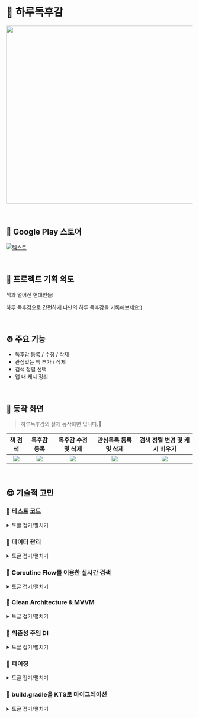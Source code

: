 # 📖 하루독후감
<p align="left"><img src="https://user-images.githubusercontent.com/79504043/196118811-a08a4517-00f5-4d2e-bb50-a07621a854b1.png" width="960" height="480"/></p>

</br>

## 🤖 Google Play 스토어

[![텍스트](https://user-images.githubusercontent.com/79504043/199650037-59fadea7-77b8-429a-b487-8a87742320ab.png)](https://play.google.com/store/apps/details?id=com.stark.booksearchapp)


</br>


## 🚀 프로젝트 기획 의도
책과 멀어진 현대인들!

하루 독후감으로 간편하게 나만의 하루 독후감을 기록해보세요:)

</br>

## ⚙ 주요 기능
- 독후감 등록 / 수정 / 삭제
- 관심있는 책 추가 / 삭제
- 검색 정렬 선택
- 앱 내 캐시 정리

</br>

## 📱 동작 화면
<Blockquote>
하루독후감의 실제 동작화면 입니다.📖
</Blockquote>

| 책 검색 | 독후감 등록 | 독후감 수정 및 삭제 | 관심목록 등록 및 삭제 | 검색 정렬 변경 및 캐시 비우기 |
|:--------:|:--------:|:--------:|:--------:|:--------:|
| ![](https://user-images.githubusercontent.com/79504043/197685470-a81b6f61-7a4e-4c2d-a6b9-8b08d4469bea.gif) | ![](https://user-images.githubusercontent.com/79504043/197686020-802409e5-3bd4-49df-9e7f-b4e65e313989.gif) | ![](https://user-images.githubusercontent.com/79504043/197703976-29d05793-b255-4283-8f27-163f194a3ea2.gif) | ![](https://user-images.githubusercontent.com/79504043/197687493-2ae69315-3ed0-4877-bed0-8684e8d12567.gif) | ![](https://user-images.githubusercontent.com/79504043/197687561-039e9f8a-1756-4172-8f5a-28951e9fca07.gif) |

</br>

## 😎 기술적 고민

### 📌 테스트 코드

<details>
<summary>토글 접기/펼치기</summary>
<div markdown="1">

<p align="center"><img src="https://user-images.githubusercontent.com/79504043/196134114-b2a1d796-3be6-46f9-9f1f-ebdf0ad9ef05.png" width="460" height="350"/></p>

> 하루독후감📖 은 Roboletric과 Espresso를 이용하여 앱 테스트를 진행했습니다.

</br>

### 🤷‍♂️ 테스트 자동화의 필요성?

- 수동 테스트
    - 빌드시간 증가, 비용 증가
- 자동 테스트
    - 개발시간 감소, 비용 절감, 견고한 구조

앱을 개발하면 정상적으로 작동하는지 테스트를 수행해야합니다. 하루독후감을 예로 들면 Room 데이터베이스에 독후감과 관심목록이 정상적으로 저장이 되는지 확인하기 위해 애뮬레이터나 단말기를 실행하여
직접 결과를 확인하는 식의 테스트를 진행합니다. 문제가 있다면 로그를 찍어가며 문제가 무엇인지 파악하고 수정하고 다시 테스트 하는 과정을 반복합니다.

이러한 작업은 앱의 규모가 커진다면 빌드하는 시간과 테스트를 UI로 입력하는 시간이 점점 길어질 것입니다. 따라서 하루독후감에 자동 테스트를 적용하기로 하였습니다.

</br>


### 📌 테스트 코드 작성 스타일

**Given-When-Then 스타일**
- **Given** : 어떠한 상태 하에서
- **When** : 어떠한 기능을 실행하면
- **Then** : 어떠한 결과가 나와야 한다.

```kotlin
@Test
fun x1_multiplyBy_2() {
	// Given
	val x = 1
	
	// When
	val result = Utils.multipleBy2(x)

	// Then
	asserEquals(2, result)
}

```
- Given : x가 1일 때
- When : 2를 곱하면
- Then : 2가 나와야한다.


</br>


### 📌 테스트 대상 항목

- **단위 테스트 대상**
    - ViewModel
    - 데이터 레이어 (Data Layer)

- **UI 테스트**
    - 스크린 UI
    - 유저 플로우 (User Flow)
    - 네비게이션 (Navigation)

- **테스트 제외 대상**
    - 프레임워크 자체 동작
    - Activity, Fragment. Service에는 테스트가 필요한 로직을 가능한 배치하지 않음

</br>


### 📌 사용 라이브러리

- **Testing Framework**

    - **Junit4** : Java의 단위 테스트 코드를 작성하기 위해 만들어진 프레임워크로 Jetpack Test 라이브러리는 JUnit4를 기준으로 만들어져 있음. 현재 최산 버전은 JUnit5이나, 안드로이드를 완벽히 지원하지 않음
    - **Robolectric** : JVM 만으로 안드로이드 프레임워크를 테스팅하기 위해 만들어진 프레임워크

- **Assertion**

    - **Truth** : Test를 수행할 때는 Test된 값이 맞는지 Assertion 즉 역설(증명)을 해야하는데 이때 쓰이는 라이브러리

- **UI Testing**

    - **Espresso** : 단일 안드로이드 앱의 UI를 테스트하는 프레임워크



</br>
</div>
</details>

### 📌 데이터 관리

<details>
<summary>토글 접기/펼치기</summary>
<div markdown="1">

<p align="center"><img src="https://user-images.githubusercontent.com/79504043/196143103-3d3fb747-ac4c-47ee-bf38-7fa8f1e604e0.png" width="360" height="250"/></p>


> 하루독후감📖 은 데이터 관리를 위해 Jetpack Room 을 사용했습니다.

</br>

### 📌 서버 없는 데이터관리

하루독후감은 단독으로 진행한 프로젝트이기 때문에 백엔드 즉 서버가 존재하지 않았습니다. 하루독후감에서 사용하는 데이터가 영상과 같은 큰 데이터가 아니기 때문에 데이터를 관리하기 위해 내장 DB를 사용하기로 했습니다.

</br>


### 🤷‍♂️ Room을 선택한 이유

기존에 Android 진영에서는 SQLite를 이용해 단말기 내부에 데이터를 저장하고 있었습니다.

- 미 해군의 구축함에서 이용하기 위해 만들어졌다고 함
- 전 세계에서 1조개가 넘는 DB가 운용되고 있음

</br>


하지만 아래와 같은 이유로 인해 구글에서는 SQLite 보다 Jetpack 라이브러리에 포함된 Room을 사용을 권장하고 있습니다.
- SQL 쿼리에 대해서 올바르게 작성이 되었는지 컴파일 타임에 확인할 수 없다. 이로 인해 잘못된 쿼리 사용으로 영향을 받는 데이터가 생긴다면, 오류를 직접 업데이트를 해야 한다. 이 과정이 시간이 오래 걸리고 에러를 발생시키기도 한다.
- SQL 쿼리와 데이터 객체와의 변환이 자유롭지 못하다. 쿼리를 통해 필터들을 각각 읽고 하나의 데이터 객체의 생성자로서 대입하기 때문에 상용구 코드들이 많이 사용될 수밖에 없다는 단점이 존재한다.


<p align="center"><img src="https://user-images.githubusercontent.com/79504043/196145396-559ba2f7-cff5-47f4-adaa-1395aa6dbe8c.png" width="700" height="200"/></p>

위와 같은 이유로 하루독후감에서는 내장 DB에 데이터를 저장하기 위해 Room 라이브러리를 사용했습니다.


</br>
</div>
</details>

### 📌 Coroutine Flow를 이용한 실시간 검색

<details>
<summary>토글 접기/펼치기</summary>
<div markdown="1">

<p align="center"><img src="https://user-images.githubusercontent.com/79504043/196150169-a3085626-44c2-4f97-9ede-a4366128d72f.png" width="420" height="230"/></p>


> 하루독후감📖은 반응형 프로그래밍을 구현하기 위헤 **Flow**를 이용했습니다.

### 🤷‍♂️ 왜 Flow?

- 기존 명령형 프로그래밍에서는 데이터의 소비자는 데이터를 요청한 후 받은 결과값을 일회성으로 수신합니다.
- 하지만 이러한 방식은 데이터가 필요할 때마다 결과값을 매번 요청해야한다는 점에서 비효율적입니다.
- Coroutine Flow는 단일 값을 반환하는 suspend 함수와 다르게 순차적으로 여러값을 내보낼 수 있습니다.
- 실시간으로 데이터를 내보내며 값을 소비하지 않고도 처리할 수 있는 장점이 있습니다.

<img width="607" alt="Flow" src="https://user-images.githubusercontent.com/79504043/189902836-daefd6b7-54d2-4cd6-867f-796b01f772ca.png">

<br>
</br>

이 장점들을 이용하여 사용자의 이벤트를 받아서 처리하는 기능들을 구현하는데 Flow를 사용하였습니다.

</br>


### 📌 Detail

```kotlin
private fun searchBooks() {
        var startTime = System.currentTimeMillis()
        var endTime: Long

        binding.etSearch.addTextChangedListener { text: Editable? ->
            endTime = System.currentTimeMillis()
            if (endTime - startTime >= SEARCH_BOOKS_TIME_DELAY) {
                text?.let {
                    val query = it.toString().trim()
                    if (query.isNotEmpty()) {
                        searchViewModel.searchBooksPaging(query)
                    }
                }
            }
            startTime = endTime
        }
    }
```

- **실시간 검색기능**
    - EditText에 TextChaneListener를 달아주어 지정한 시간(SEARCH_BOOKS_TIME_DELAY)보다 간격이 커지는 순간 ViewModel의 searchBookPaging 함수에 요청을 보냅니다.
    - 사용자의 입력 이벤트가 발생할 때마다 Flow가 순차적으로 여러값을 처리합니다.
    - 그렇게 받아온 데이터들을 MutableStateFlow에 보관하며 collectLatestStateFlow 확장함수를 통해 옵저빙하며 갱신합니다.

```kotlin
fun <T> Fragment.collectLatestStateFlow(flow: Flow<T>, collector: suspend (T) -> Unit) {
    viewLifecycleOwner.lifecycleScope.launch {
        viewLifecycleOwner.repeatOnLifecycle(Lifecycle.State.STARTED) {
            flow.collectLatest(collector)
        }
    }
}
```

</br>

### 📌 버전 1.1 추가

- 스토어 배포 후 유저 피드백 결과, 빠르게 검색어를 입력할 경우 몇몇 경우 EditText에 친 검색어와 검색결과가 일치하지 않는 이슈가 보고되었습니다.
- 따라서 Flow의 Debounce 키워드를 사용해 사용자의 입력 이벤트가 종료되고 0.2초 후 서버에 검색 요청을 보내는 로직으로 개선하여 이슈를 해결하였습니다.

**SearchFragment**
```kotlin
private fun listenSearchWordChange() {
    binding.etSearch.addTextChangedListener { text ->
        if (text != null) searchViewModel.handleSearchWord(text.toString())
    }
}

private fun updateSearchWord() {
    collectLatestStateFlow(searchViewModel.searchWord) { query ->
        searchViewModel.searchBooksPaging(query)
    }
}
```

**SearchViewModel**
```kotlin
private val _searchWord = MutableSharedFlow<String>()
val searchWord = _searchWord.debounce { 200 }


fun handleSearchWord(word: String) {
    viewModelScope.launch {
        _searchWord.emit(word)
    }
}

fun searchBooksPaging(query: String) {
    viewModelScope.launch {
        bookSearchRepository.searchBooksPaging(query, getSortMode())
            .cachedIn(viewModelScope)
            .collect {
                _searchPagingResult.value = it
            }
    }
}
```


</div>
</details>


### 📌 Clean Architecture & MVVM

<details>
<summary>토글 접기/펼치기</summary>
<div markdown="1">

<p align="center"><img src="https://user-images.githubusercontent.com/79504043/189823885-b9eddb33-861b-4bdf-b152-01ce5fac4a7e.png" width="560" height="400"/></p>

> 하루독후감📖은 프로젝트 아키텍처 패턴으로 MVVM 패턴을 사용했습니다.
</br>

### 🤷‍♂️ 왜 아키텍처 패턴?

아키텍처패턴을 적용한 가장 큰 이유는 [안드로이드 공식문서](https://developer.android.com/topic/architecture)에서 말하는 **Seperation of concerns** 즉 **관심사의 분리**를 하기 위해서 입니다.

코드를 관심사 단위로 나누게 되면 한쪽에서 코드가 변경된다고 해도 다른쪽에서 신경쓸 필요가 없어지므로 유지 보수가 용이하다는 장점이 있습니다.

프로젝트를 꾸준히 유지보수 하기 위해 안드로이드 아키텍처패턴의 적용은 꼭 필요하다고 판단했습니다.

</br>

### 🤷‍♂️ 그렇다면 왜 MVVM?

**MVC 패턴의 단점**
- View와 Model 사이의 의존성이 높음
- Controller가 안드로이드에 종속되기 때문에 테스트가 어려워잠
- Controller에 많은 코드가 모이게 되어 Activity가 비대해잠
- 안드로이드 특성상 Activity가 View 표시와 Controller 역할을 같이 수행해야 하기 때문에 두 요소의 결합도가 높아잠

**MVP 패턴의 단점**
- View와 Presenter가 1:1로 강한 의존성을 가지게 됨
- 각각의 View마다 Presenter가 존재하게 되어서 코드량이 많아져 유지 보수가 힘들어질 수 있음

</br>

**이에 비해 MVVM 패턴은**
- View와 Model 사이의 의존성이 없음
- View는 ViewModel을 참조하지만 ViewModel은 View를 참조하지 않음
- 각각 부분이 독립적이라 모듈화 개발에 적합
- DataBinding을 함께 활용하면 View와 ViewModel 간의 의존성을 낮추고 View에서 처리하는 로직을 감소시킬 수 있음

이에 따라 하루독후감은 MVVM 패턴을 적용하게 되었습니다.

</div>
</details>


### 📌 의존성 주입 DI

<details>
<summary>토글 접기/펼치기</summary>
<div markdown="1">

<p align="center"><img src="https://user-images.githubusercontent.com/79504043/189824297-fff7ce52-6b99-40fa-835a-894678bb25e5.png" width="660" height="400"/></p>

> 하루독후감📖은 의존성 주입(DI)을 위해 Hilt를 사용했습니다.
</br>

### 🤷‍♂️ 의존성주입이 필요한 이유?
- 의존성 주입을 사용하지 않는다면 클래스 내부에서 직접 의존 항목의 인스턴스를 생성하거나, 직접 DI 객체를 만들어 수동으로 의존성을 주입해야 합니다.
- 이러한 방식은 코드의 재사용이 어렵고 리팩토링이 힘듭니다. 또한 ViewModelFactory의 경우 보일러 플레이트 코드가 발생하게 됩니다.

```kotlin
// ViewModel이 Repository를 가지고 있고, Repository가 DataSource를, DataSource는 AssetLoader를 ...
class ViewModelFactory(private val context: Context) : ViewModelProvider.Factory {
    override fun <T : ViewModel> create(modelClass: Class<T>): T {
        return when {
            modelClass.isAssignableFrom(HomeViewModel::class.java) -> {
                HomeViewModel(HomeRepository(HomeAssetDataSource(AssetLoader(context)))) as T
            }
            modelClass.isAssignableFrom(CategoryViewModel::class.java) -> {
                val repository = CategoryRepository(CategoryRemoteDataSource(ApiClient.create()))
                CategoryViewModel(repository) as T
            }
            else -> {
                throw IllegalArgumentException("Failed to create ViewModel: ${modelClass.name}")
            }
        }
    }
}
```

</br>

### 🤷‍♂️ 그렇다면 왜 Hilt?

안드로이드 DI 라이브러리로는 Dagger2, Koin 등의 다른 선택지도 있었지만
- 안드로이드 애플리케이션을 위한 Dagger와 관련 기반 코드들을 간소화
- 쉬운 설정과 가독성/이해도 그리고 앱간 코드 공유를 위한 표준 컴포넌트, 스코프 세트를 생성
- 다양한 빌드 유형에 대한 서로 다른 바인딩을 제공하는 쉬운 방법을 제공

위의 이유와 최근 기업 기술블로그를 보면 DI라이브러리를 Hilt로 이전하는 글을 많이 볼 수 있기에 Hilt를 선택했습니다.


</div>
</details>

### 📌 페이징

<details>
<summary>토글 접기/펼치기</summary>
<div markdown="1">

<p align="center"><img src="https://user-images.githubusercontent.com/79504043/189824780-88d9439f-9f1d-4d69-a663-53db92c6e195.jpeg" width="660" height="350"/></p>

> 하루독후감📖은 서버에서 데이터 페이징 처리를 위해 **Paging3** 와 **Scrool Listener 를 통한 커스텀 구현** 2가지를 이용했습니다.
</br>

### 🤷‍♂️ 왜 페이징인가?

집 매물 데이터 전체를 한번에 요청하여 가져오는 경우, 아래와 같은 문제가 있었습니다.

- 과도한 데이터 요청에 따른 메모리, 데이터 손해

  ⇒ 끝까지 피드를 보는 경우를 제외하면, 필요 이상의 메모리와 데이터가 소모됨

- Layer 사이의 불필요한 데이터 전달

  ⇒ UI Layer, Data Layer 사이에서 필요 이상의 데이터를 주고 받음

즉 **속도는 빠르게, 부하는 적게** 하기 위해 지금 당장 필요한 데이터만 가져올 수 있도록 데이터를 분리하는 작업을 위해 페이징을 적용했습니다.


</div>
</details>

### 📌 build.gradle을 KTS로 마이그레이션

<details>
<summary>토글 접기/펼치기</summary>
<div markdown="1">

<p align="center"><img src="https://user-images.githubusercontent.com/79504043/196152051-90688473-db4b-4865-a63d-187ad90132f8.png" width="350" height="400"/></p>

> 하루독후감📖은 빌드과정을 도와주는 빌드 툴(Build Tool)을 기존 Groovy를 사용하던 Gradle 스크립트를 코틀린으로 마이그레이션했습니다.
</br>

### 🤷‍♂️ Build Tool?

📌 **Build Tool**

- **빌드(Build)란 무엇인가?**
    - **소스 코드를 바이너리 코드로 컴파일 한 다음에 그 바이너리 코드를 서로 링크(Link)해서 실행 가능한 파일로 패키징** 하는 것을 소프트웨어를 빌드한다고 한다,
- **프로덕션의 빌드(Build) 과정**
    - 연관된 의존성 다운로드
    - 소스 코드를 바이너리 코드로 컴파일
    - 바이너리 코드 링크하여 실행가능 파일로 패키징
    - 테스트 수행
    - 프로덕션 시스템에 배포

소스코드를 수정할 때마다 빌드과정을 하나하나 수행하는 것은 노력이 많이 들어가기 때문에 **일반적으로 이 과정을 자동으로 수행해주는 빌드 툴(Build Tool)을 사용**하게 됩니다.

- **Gradle**
    - 2008년에 발표된 **Groovy 언어 기반의 빌드 툴**
    - 규칙에 따라 빌드 파일명은 build.gradle
    - Java와 비슷한 문법을 가진 Groovy 언어를 채택함으로 가독성을 높임
    - **컴파일을 한 필요가 없어짐**

</br>


📌 **안드로이드에서의 Gradle**

- **구글은 Gradle을 기반으로하는 Android SDK Build System을 발표**
- 그런 이유로 Android Studio에서 Gradle을 사용하기 위해서 **Android Gradle Plugin(AGP)**를 제작
- AGP는 Gradle을 기반으로 하면서 안드로이드앱을 빌드하는데 사용하는 몇가지 기능을 추가한 것
- 초기에는 Gradle 릴리즈 버전과 AGP 버전이 일치하지 않는 문제가 있었지만 7.0부터 AGP 메이저 버전을 Gradle버전과 동기화

</br>


📌 **Kotlin Script(KTS)**

- Gradle 5.0에는 큰 변화가 생겼습니다.
    - Java 11 도입
    - Kotlin-DSL 도입
- 이 말은 Groovy를 사용하던 기존의 Gradle 스크립트를 코틀린에서도 할 수 있게 되었습니다.

</br>

📌 **KTS 장점**

- IDE의 지원으로 향상된 편집환경
    - 컴파일 타임에 에러 확인 / 코드 탐색 / 자동 완성 / 구문 강조
- 익숙한 코틀린 언어로 작성 가능

위와 같은 장점을 경험해보고자 Groovy를 사용하던 Gradle 스크립트를 코틀린으로 마이그레이션했습니다.

</div>
</details>
</br>

